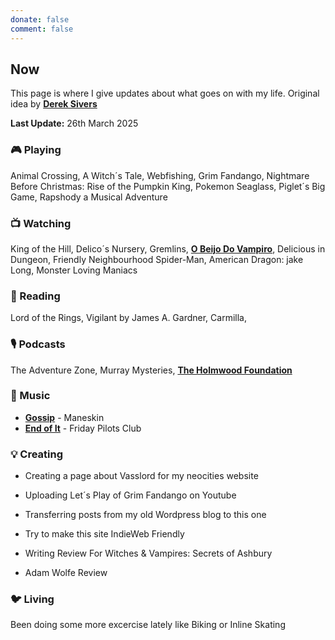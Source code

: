 ```yaml
---
donate: false
comment: false
---
```


## Now 
This page is where I give updates about what goes on with my life. Original idea by [**Derek Sivers**](https://sive.rs/nowff)

**Last Update:** 26th March 2025


### 🎮 Playing

Animal Crossing, A Witch´s Tale, Webfishing, Grim Fandango, Nightmare Before Christmas: Rise of the Pumpkin King, Pokemon Seaglass, Piglet´s Big Game, Rapshody a Musical Adventure

### 📺 Watching
 King of the Hill, Delico´s Nursery, Gremlins, [**O Beijo Do Vampiro**](https://novelasflixbr.net/novelas/o-beijo-do-vampiro/), Delicious in Dungeon, Friendly Neighbourhood Spider-Man, American Dragon: jake Long, Monster Loving Maniacs

### 📖 Reading
Lord of the Rings, Vigilant by James A. Gardner, Carmilla, 

### 🎙️ Podcasts 
 The Adventure Zone, Murray Mysteries, [**The Holmwood Foundation**](https://shows.acast.com/667084e3abc94e79816dfa56/episodes/67bc412db628e470d3e69019?)

### 🎸 Music

- [**Gossip**](https://youtu.be/D0ipF47PuUI?si=URHXZ6a2RmmDgFmS) - Maneskin
- [**End of It**](https://www.youtube.com/watch?v=iy-eBFsP9JQ) - Friday Pilots Club

### 💡 Creating
- Creating a page about Vasslord for my neocities website

- Uploading Let´s Play of Grim Fandango on Youtube

- Transferring posts from my old Wordpress blog to this one

- Try to make this site IndieWeb Friendly

- Writing Review For Witches & Vampires: Secrets of Ashbury

- Adam Wolfe Review

### 🐦‍ Living

Been doing some more excercise lately like Biking or Inline Skating



